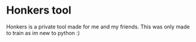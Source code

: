 # Honkers tool
Honkers is a private tool made for me and my friends.
This was only made to train as im new to python :)
